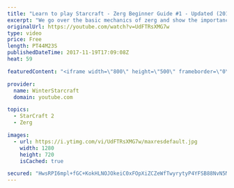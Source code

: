 ```yaml
---
title: "Learn to play Starcraft - Zerg Beginner Guide #1 - Updated (2017)"
excerpt: "We go over the basic mechanics of zerg and show the importance of understanding at least some of what your opponent is doing.  This guide is meant for players with an understanding of the objectives of starcraft but without any strong direction or gameplan, especially for each specific race! -- Watch"
originalUrl: https://youtube.com/watch?v=UdFTRsXMG7w
type: video
price: Free
length: PT44M23S
publishedDateTime: 2017-11-19T17:09:08Z
heat: 59

featuredContent: "<iframe width=\"800\" height=\"500\" frameborder=\"0\" src=\"https://www.youtube.com/embed/UdFTRsXMG7w\" allow=\"accelerometer; autoplay; encrypted-media; gyroscope; picture-in-picture\" allowfullscreen></iframe>"

provider:
  name: WinterStarcraft
  domain: youtube.com

topics:
  - StarCraft 2
  - Zerg

images:
  - url: https://i.ytimg.com/vi/UdFTRsXMG7w/maxresdefault.jpg
    width: 1280
    height: 720
    isCached: true

secured: "HwsRPI6mpl+fGC+KokHLNOJOkeiC0xFOpXiZCZeWfTwyrytyP4YFSB88NvN5MdGPgwwq0Q0MlBPxzNSL3WWGAS0l+gLbbafjnvou/VPPWv0mHju5RyCS8SMihs6CMSU4IiCP+yN+WH42s2oDfSj7OiN1iiSeRju75UskTgA/J3UU6JpqwK6oXyuvlDpFC5i0PXgRVpXVGxsJ0lM/ur85bRbS0ik+zluEni8PI9q5eg/ss+jggXW66GRhI2UVJ5ywN1j92F0LeUKDHeJO/pU61B8VKjw4ZfT/xpd4cZ2/LVGw0Vif0MlLRcqZRj/wkA2lz/GoSgwHK9Hws9AyXVNP1huvx0sQdDpFEfNEeipo9WZ+tuaFUVANW0zXbFSi5F8dirALopor42xs2pQtl3KX2MpAqq2lqUkFDsecG9Wkx2fC6B+2T+6RCF1EfU5YHkrO;Q7Yt7uOJXonaSU7hDtJnlQ=="
---
```


